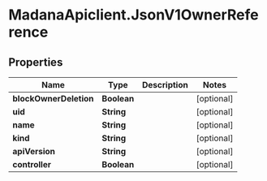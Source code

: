 # MadanaApiclient.JsonV1OwnerReference

## Properties

Name | Type | Description | Notes
------------ | ------------- | ------------- | -------------
**blockOwnerDeletion** | **Boolean** |  | [optional] 
**uid** | **String** |  | [optional] 
**name** | **String** |  | [optional] 
**kind** | **String** |  | [optional] 
**apiVersion** | **String** |  | [optional] 
**controller** | **Boolean** |  | [optional] 


